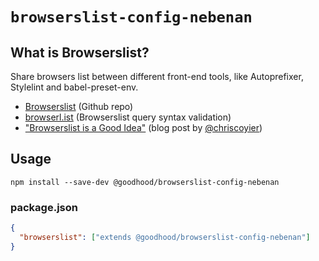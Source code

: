 # `browserslist-config-nebenan`

## What is Browserslist?

Share browsers list between different front-end tools, like Autoprefixer, Stylelint and babel-preset-env.

- [Browserslist](https://github.com/ai/browserslist) (Github repo)
- [browserl.ist](http://browserl.ist) (Browserslist query syntax validation)
- ["Browserslist is a Good Idea"](https://css-tricks.com/browserlist-good-idea/) (blog post by [@chriscoyier](https://github.com/chriscoyier))


## Usage

```shell
npm install --save-dev @goodhood/browserslist-config-nebenan
```

### package.json

```json
{
  "browserslist": ["extends @goodhood/browserslist-config-nebenan"]
}
```
